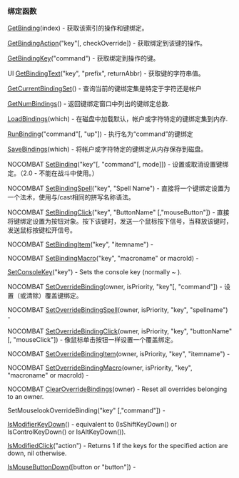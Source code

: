 ### 绑定函数

[GetBinding](https://wow.gamepedia.com/API_GetBinding)\(index\) - 获取该索引的操作和键绑定。

[GetBindingAction](https://wow.gamepedia.com/API_GetBindingAction)\("key"\[, checkOverride\]\) - 获取绑定到该键的操作。

[GetBindingKey](https://wow.gamepedia.com/API_GetBindingKey)\("command"\) - 获取绑定到操作的键。

UI [GetBindingText](https://wow.gamepedia.com/API_GetBindingText)\("key", "prefix", returnAbbr\) - 获取键的字符串值。

[GetCurrentBindingSet](https://wow.gamepedia.com/API_GetCurrentBindingSet)\(\) - 查询当前的键绑定集是特定于字符还是帐户

[GetNumBindings](https://wow.gamepedia.com/API_GetNumBindings)\(\) - 返回键绑定窗口中列出的键绑定总数.

[LoadBindings](https://wow.gamepedia.com/API_LoadBindings)\(which\) - 在磁盘中加载默认，帐户或字符特定的键绑定集到内存.

[RunBinding](https://wow.gamepedia.com/API_RunBinding)\("command"\[, "up"\]\) - 执行名为“command”的键绑定

[SaveBindings](https://wow.gamepedia.com/API_SaveBindings)\(which\) - 将帐户或字符特定的键绑定从内存保存到磁盘。

NOCOMBAT [SetBinding](https://wow.gamepedia.com/API_SetBinding)\("key"\[, "command"\[, mode\]\]\) - 设置或取消设置键绑定。（2.0  - 不能在战斗中使用。）

NOCOMBAT [SetBindingSpell](https://wow.gamepedia.com/API_SetBindingSpell)\("key", "Spell Name"\) - 直接将一个键绑定设置为一个法术，使用与/cast相同的拼写名称语法。

NOCOMBAT [SetBindingClick](https://wow.gamepedia.com/API_SetBindingClick)\("key", "ButtonName" \[,"mouseButton"\]\) - 直接将键绑定设置为按钮对象。按下该键时，发送一个鼠标按下信号，当释放该键时，发送鼠标按键松开信号。

NOCOMBAT [SetBindingItem](https://wow.gamepedia.com/API_SetBindingItem)\("key", "itemname"\) -

NOCOMBAT [SetBindingMacro](https://wow.gamepedia.com/API_SetBindingMacro)\("key", "macroname" or macroId\) -

[SetConsoleKey](https://wow.gamepedia.com/API_SetConsoleKey)\("key"\) - Sets the console key \(normally ~ \).

NOCOMBAT [SetOverrideBinding](https://wow.gamepedia.com/API_SetOverrideBinding)\(owner, isPriority, "key"\[, "command"\]\) - 设置（或清除）覆盖键绑定。

NOCOMBAT [SetOverrideBindingSpell](https://wow.gamepedia.com/API_SetOverrideBindingSpell)\(owner, isPriority, "key", "spellname"\) -

NOCOMBAT [SetOverrideBindingClick](https://wow.gamepedia.com/API_SetOverrideBindingClick)\(owner, isPriority, "key", "buttonName" \[, "mouseClick"\]\) - 像鼠标单击按钮一样设置一个覆盖绑定。

NOCOMBAT [SetOverrideBindingItem](https://wow.gamepedia.com/API_SetOverrideBindingItem)\(owner, isPriority, "key", "itemname"\) -

NOCOMBAT [SetOverrideBindingMacro](https://wow.gamepedia.com/API_SetOverrideBindingMacro)\(owner, isPriority, "key", "macroname" or macroId\) -

NOCOMBAT [ClearOverrideBindings](https://wow.gamepedia.com/API_ClearOverrideBindings)\(owner\) - Reset all overrides belonging to an owner.

SetMouselookOverrideBinding\("key" \[,"command"\]\) -

[IsModifierKeyDown](https://wow.gamepedia.com/API_IsModifierKeyDown)\(\) - equivalent to \(IsShiftKeyDown\(\) or IsControlKeyDown\(\) or IsAltKeyDown\(\)\).

[IsModifiedClick](https://wow.gamepedia.com/API_IsModifiedClick)\("action"\) - Returns 1 if the keys for the specified action are down, nil otherwise.

[IsMouseButtonDown](https://wow.gamepedia.com/API_IsMouseButtonDown)\(\[button or "button"\]\) -

